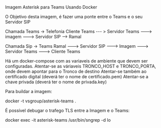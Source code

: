 Imagem Asterisk para Teams Usando Docker

O Objetivo desta imagem, é fazer uma ponte entre o Teams e o seu Servidor SIP

Chamada Teams -> Telefonia
Cliente Teams --- > Servidor Teams ---> imagem ---> Servidor SIP --> Ramal

Chamada Sip -> Teams
Ramal ---> Servidor SIP ---> Imagem ---> Servidor Teams ---> Cliente Teams


Há um docker-compose com as variaveis de ambiente que devem ser configuradas.
Atentar-se as váriaveis TRONCO_HOST e TRONCO_PORTA, onde devem apontar para o Tronco de destino
Atentar-se também ao certificado digital (deverá ter o nome de certificado.pem)
Atentar-se a chave privada (deverá ter o nome de privada.key)

Para buildar a imagem:

docker -t vsgroup/asterisk-teams .

É possível debugar o trafego TLS entre a Imagem e o Teams:

docker exec -it asterisk-teams /usr/bin/sngrep -d lo